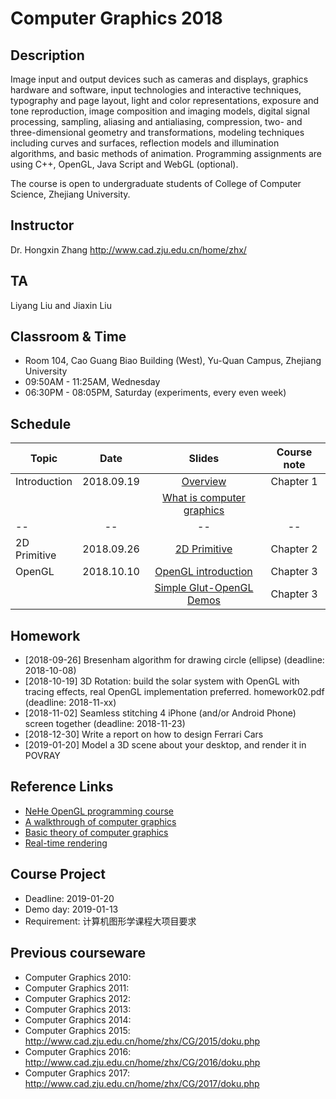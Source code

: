 # Computer Graphics 2018

## Description
Image input and output devices such as cameras and displays, graphics hardware and software, input technologies and interactive techniques, typography and page layout, light and color representations, exposure and tone reproduction, image composition and imaging models, digital signal processing, sampling, aliasing and antialiasing, compression, two- and three-dimensional geometry and transformations, modeling techniques including curves and surfaces, reflection models and illumination algorithms, and basic methods of animation. Programming assignments are using C++, OpenGL, Java Script and WebGL (optional).

The course is open to undergraduate students of College of Computer Science, Zhejiang University.

## Instructor
Dr. Hongxin Zhang http://www.cad.zju.edu.cn/home/zhx/

## TA
Liyang Liu and Jiaxin Liu

## Classroom & Time
+ Room 104, Cao Guang Biao Building (West), Yu-Quan Campus, Zhejiang University
+ 09:50AM - 11:25AM, Wednesday
+ 06:30PM - 08:05PM, Saturday (experiments, every even week)

## Schedule
|   Topic          |     Date     |                  Slides                                   |   Course note      |
| ---------------- |:------------:|:---------------------------------------------------------:|:------------------:|
|  Introduction    |  2018.09.19  |  [Overview](pdf/00_overview.pdf)                          |   Chapter 1        |
|                  |              |  [What is computer graphics](pdf/01_introduction.pdf)     |                    |
|       --         |    --        |         --                                                |   --               |
|  2D Primitive    |  2018.09.26  |  [2D Primitive](pdf/02_primitive.pdf)                     |   Chapter 2        |
|  OpenGL          |  2018.10.10  |  [OpenGL introduction](pdf/03_opengl.pdf)                 |   Chapter 3        |
|                  |              |  [Simple Glut-OpenGL Demos](src/ogl)                      |   Chapter 3        |

## Homework

+ [2018-09-26] Bresenham algorithm for drawing circle (ellipse) (deadline: 2018-10-08)
+ [2018-10-19] 3D Rotation: build the solar system with OpenGL with tracing effects, real OpenGL implementation preferred. homework02.pdf (deadline: 2018-11-xx)
+ [2018-11-02] Seamless stitching 4 iPhone (and/or Android Phone) screen together (deadline: 2018-11-23)
+ [2018-12-30] Write a report on how to design Ferrari Cars
+ [2019-01-20] Model a 3D scene about your desktop, and render it in POVRAY

## Reference Links

+ [NeHe OpenGL programming course](http://nehe.gamedev.net/tutorial/lessons_01__05/22004/)
+ [A walkthrough of computer graphics](http://www.pling.org.uk/cs/cgv.html)
+ [Basic theory of computer graphics](http://www.ntu.edu.sg/home/ehchua/programming/opengl/CG_BasicsTheory.html)
+ [Real-time rendering](http://www.realtimerendering.com/)

## Course Project

+ Deadline: 2019-01-20
+ Demo day: 2019-01-13
+ Requirement: 计算机图形学课程大项目要求

## Previous courseware

- Computer Graphics 2010: 
- Computer Graphics 2011:
- Computer Graphics 2012:
- Computer Graphics 2013:
- Computer Graphics 2014:
- Computer Graphics 2015: http://www.cad.zju.edu.cn/home/zhx/CG/2015/doku.php
- Computer Graphics 2016: http://www.cad.zju.edu.cn/home/zhx/CG/2016/doku.php
- Computer Graphics 2017: http://www.cad.zju.edu.cn/home/zhx/CG/2017/doku.php
